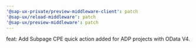 ```yaml
---
'@sap-ux-private/preview-middleware-client': patch
'@sap-ux/reload-middleware': patch
'@sap-ux/preview-middleware': patch
---
```


feat: Add Subpage CPE quick action added for ADP projects with OData V4.
